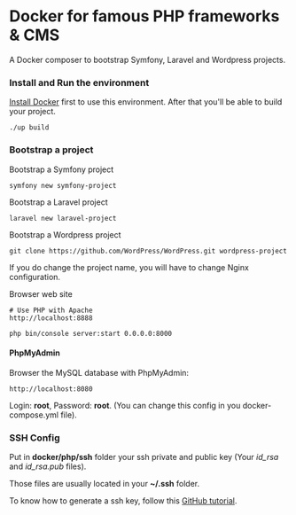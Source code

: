 Docker for famous PHP frameworks & CMS
======================================

A Docker composer to bootstrap Symfony, Laravel and Wordpress projects. 

### Install and Run the environment
    
[Install Docker](http://docs.docker.com/engine/installation/) first to use this environment.
After that you'll be able to build your project.
    
    ./up build
 
### Bootstrap a project

Bootstrap a Symfony project

    symfony new symfony-project

Bootstrap a Laravel project

    laravel new laravel-project

Bootstrap a Wordpress project

    git clone https://github.com/WordPress/WordPress.git wordpress-project

If you do change the project name, you will have to change Nginx configuration.

Browser web site

    # Use PHP with Apache
    http://localhost:8888 
       
    php bin/console server:start 0.0.0.0:8000

#### PhpMyAdmin

Browser the MySQL database with PhpMyAdmin:

    http://localhost:8080
    
Login: **root**, Password: **root**. (You can change this config in you docker-compose.yml file).
    

### SSH Config

Put in **docker/php/ssh** folder your ssh private and public key (Your _id_rsa_ and _id_rsa.pub_ files).

Those files are usually located in your **~/.ssh** folder.

To know how to generate a ssh key, 
follow this [GitHub tutorial](https://help.github.com/articles/generating-ssh-keys/).
